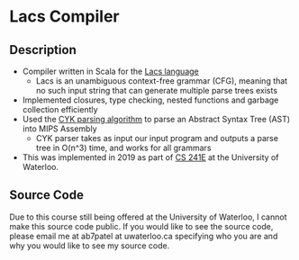 # Lacs Compiler
## Description
- Compiler written in Scala for the [Lacs language](https://student.cs.uwaterloo.ca/~cs241e/current/lacs.html)
  - Lacs is an unambiguous context-free grammar (CFG), meaning that no such input string that can generate multiple parse trees exists
- Implemented closures, type checking, nested functions and garbage collection efficiently
- Used the [CYK parsing algorithm](https://en.wikipedia.org/wiki/CYK_algorithm) to parse an Abstract Syntax Tree (AST) into MIPS Assembly
  - CYK parser takes as input our input program and outputs a parse tree in O(n^3) time, and works for all grammars
- This was implemented in 2019 as part of [CS 241E](https://student.cs.uwaterloo.ca/~cs241e/) at the University of Waterloo.
## Source Code
Due to this course still being offered at the University of Waterloo, I cannot make this source code public. If you would like to see the source code, please email me at ab7patel at uwaterloo.ca specifying who you are and why you would like to see my source code.
